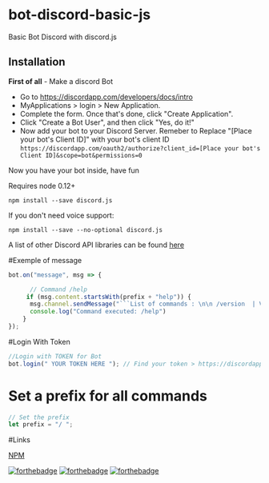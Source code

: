 # bot-discord-basic-js

Basic Bot Discord with discord.js



## Installation
**First of all** - Make a discord Bot
 * Go to https://discordapp.com/developers/docs/intro
 * MyApplications > login > New Application.
 * Complete the form. Once that's done, click "Create Application".
 * Click "Create a Bot User", and then click "Yes, do it!"
 * Now add your bot to your Discord Server. Remeber to Replace "[Place your bot's Client ID]" with your bot's client ID
 `https://discordapp.com/oauth2/authorize?client_id=[Place your bot's Client ID]&scope=bot&permissions=0`

 Now you have your bot inside, have fun


Requires node 0.12+

`npm install --save discord.js`

If you don't need voice support:

`npm install --save --no-optional discord.js`

A list of other Discord API libraries can be found [here](https://discordapp.com/developers/docs/reference)

#Exemple of message

```js
bot.on("message", msg => {

      // Command /help
     if (msg.content.startsWith(prefix + "help")) {
      msg.channel.sendMessage("```List of commands : \n\n /version  | Version  \n /help | All Commands```");
      console.log("Command executed: /help")
    }
});
```

#Login With Token

```js
//Login with TOKEN for Bot
bot.login(" YOUR TOKEN HERE "); // Find your token > https://discordapp.com/developers/applications/me
```

# Set a prefix for all commands

```js
// Set the prefix
let prefix = "/ ";
```

#Links

[NPM](http://npmjs.com/package/discord.js)

[![forthebadge](http://forthebadge.com/images/badges/built-with-love.svg)](http://forthebadge.com)
[![forthebadge](http://forthebadge.com/images/badges/uses-js.svg)](http://forthebadge.com)
[![forthebadge](http://forthebadge.com/images/badges/gluten-free.svg)](http://forthebadge.com)
